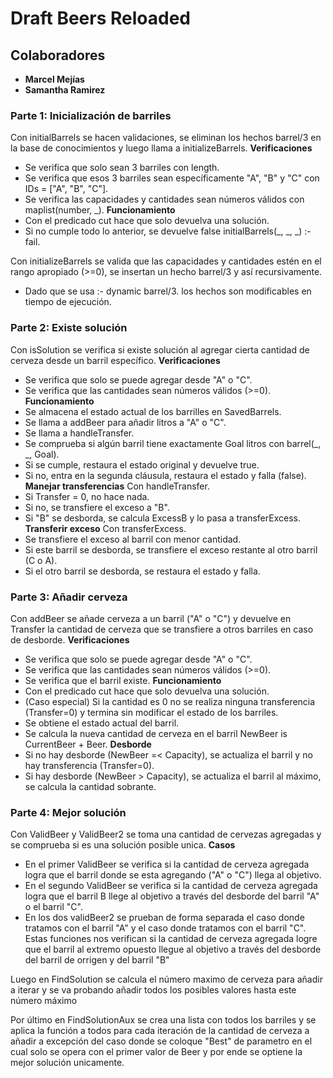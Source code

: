 # Draft Beers Reloaded

## Colaboradores

- **Marcel Mejías**
- **Samantha Ramirez**

### Parte 1: Inicialización de barriles 
Con initialBarrels se hacen validaciones, se eliminan los hechos barrel/3 en la base de conocimientos y luego llama a initializeBarrels.
**Verificaciones**
- Se verifica que solo sean 3 barriles con length.
- Se verifica que esos 3 barriles sean específicamente "A", "B" y "C" con IDs = ["A", "B", "C"].
- Se verifica las capacidades y cantidades sean números válidos con maplist(number, _).
**Funcionamiento**
- Con el predicado cut hace que solo devuelva una solución.
- Si no cumple todo lo anterior, se devuelve false initialBarrels(_, _, _) :- fail.

Con initializeBarrels se valida que las capacidades y cantidades estén en el rango apropiado (>=0), se insertan un hecho barrel/3 y así recursivamente.
- Dado que se usa :- dynamic barrel/3. los hechos son modificables en tiempo de ejecución.

### Parte 2: Existe solución
Con isSolution se verifica si existe solución al agregar cierta cantidad de cerveza desde un barril específico.
**Verificaciones**
- Se verifica que solo se puede agregar desde "A" o "C".
- Se verifica que las cantidades sean números válidos (>=0).
**Funcionamiento**
- Se almacena el estado actual de los barrilles en SavedBarrels.
- Se llama a addBeer para añadir litros a "A" o "C".
- Se llama a handleTransfer.
- Se comprueba si algún barril tiene exactamente Goal litros con barrel(_, _, Goal).
- Si se cumple, restaura el estado original y devuelve true.
- Si no, entra en la segunda cláusula, restaura el estado y falla (false).
**Manejar transferencias**
Con handleTransfer.
- Si Transfer = 0, no hace nada.
- Si no, se transfiere el exceso a "B".
- Si "B" se desborda, se calcula ExcessB y lo pasa a transferExcess.
**Transferir exceso**
Con transferExcess.
- Se transfiere el exceso al barril con menor cantidad.
- Si este barril se desborda, se transfiere el exceso restante al otro barril (C o A).
- Si el otro barril se desborda, se restaura el estado y falla.

### Parte 3: Añadir cerveza 
Con addBeer se añade cerveza a un barril ("A" o "C") y devuelve en Transfer la cantidad de cerveza que se transfiere a otros barriles en caso de desborde.
**Verificaciones**
- Se verifica que solo se puede agregar desde "A" o "C".
- Se verifica que las cantidades sean números válidos (>=0).
- Se verifica que el barril existe.
**Funcionamiento**
- Con el predicado cut hace que solo devuelva una solución.
- (Caso especial) Si la cantidad es 0 no se realiza ninguna transferencia (Transfer=0) y termina sin modificar el estado de los barriles.
- Se obtiene el estado actual del barril.
- Se calcula la nueva cantidad de cerveza en el barril NewBeer is CurrentBeer + Beer.
**Desborde**
- Si no hay desborde (NewBeer =< Capacity), se actualiza el barril y no hay transferencia (Transfer=0).
- Si hay desborde (NewBeer > Capacity), se actualiza el barril al máximo, se calcula la cantidad sobrante.

### Parte 4: Mejor solución
Con ValidBeer y ValidBeer2 se toma una cantidad de cervezas agregadas y se comprueba si es una solución posible unica.
**Casos**
- En el primer ValidBeer se verifica si la cantidad de cerveza agregada logra que el barril donde se esta agregando ("A" o "C") llega al objetivo.
- En el segundo ValidBeer se verifica si la cantidad de cerveza agregada logra que el barril B llege al objetivo a través del desborde del barril "A" o el barril "C".
- En los dos validBeer2 se prueban de forma separada el caso donde tratamos con el barril "A" y el caso donde tratamos con el barril "C". Estas funciones nos verifican si la cantidad de cerveza agregada logre que el barril al extremo opuesto llegue al objetivo a través del desborde del barril de orrigen y del barril "B"

Luego en FindSolution se calcula el número maximo de cerveza para añadir a iterar y se va probando añadir todos los posibles valores hasta este número máximo

Por último en FindSolutionAux se crea una lista con todos los barriles y se aplica la función a todos para cada iteración de la cantidad de cerveza a añadir a excepción del caso donde se coloque "Best" de parametro en el cual solo se opera con el primer valor de Beer y por ende se optiene la mejor solución unicamente.
